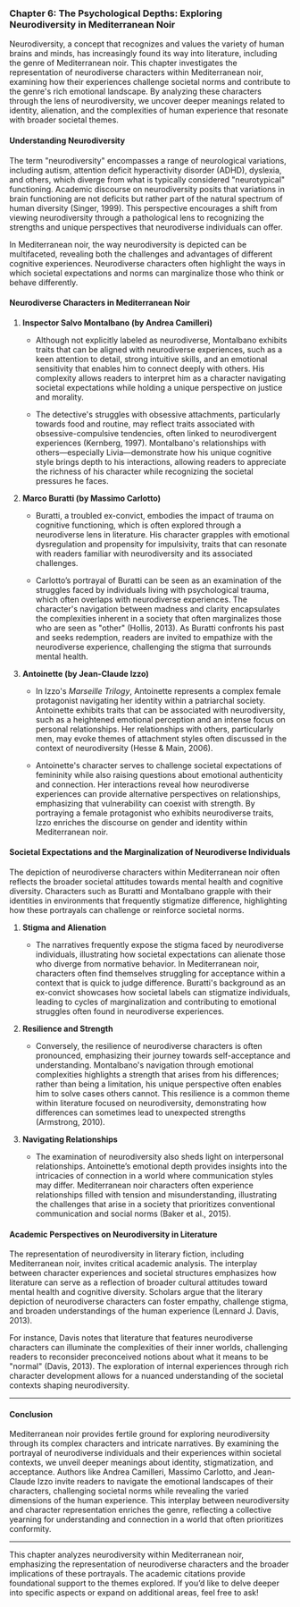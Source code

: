 ### Chapter 6: The Psychological Depths: Exploring Neurodiversity in Mediterranean Noir

Neurodiversity, a concept that recognizes and values the variety of human brains and minds, has increasingly found its way into literature, including the genre of Mediterranean noir. This chapter investigates the representation of neurodiverse characters within Mediterranean noir, examining how their experiences challenge societal norms and contribute to the genre's rich emotional landscape. By analyzing these characters through the lens of neurodiversity, we uncover deeper meanings related to identity, alienation, and the complexities of human experience that resonate with broader societal themes.

#### Understanding Neurodiversity

The term "neurodiversity" encompasses a range of neurological variations, including autism, attention deficit hyperactivity disorder (ADHD), dyslexia, and others, which diverge from what is typically considered "neurotypical" functioning. Academic discourse on neurodiversity posits that variations in brain functioning are not deficits but rather part of the natural spectrum of human diversity (Singer, 1999). This perspective encourages a shift from viewing neurodiversity through a pathological lens to recognizing the strengths and unique perspectives that neurodiverse individuals can offer.

In Mediterranean noir, the way neurodiversity is depicted can be multifaceted, revealing both the challenges and advantages of different cognitive experiences. Neurodiverse characters often highlight the ways in which societal expectations and norms can marginalize those who think or behave differently.

#### Neurodiverse Characters in Mediterranean Noir

1. **Inspector Salvo Montalbano (by Andrea Camilleri)**

   - Although not explicitly labeled as neurodiverse, Montalbano exhibits traits that can be aligned with neurodiverse experiences, such as a keen attention to detail, strong intuitive skills, and an emotional sensitivity that enables him to connect deeply with others. His complexity allows readers to interpret him as a character navigating societal expectations while holding a unique perspective on justice and morality.

   - The detective's struggles with obsessive attachments, particularly towards food and routine, may reflect traits associated with obsessive-compulsive tendencies, often linked to neurodivergent experiences (Kernberg, 1997). Montalbano's relationships with others—especially Livia—demonstrate how his unique cognitive style brings depth to his interactions, allowing readers to appreciate the richness of his character while recognizing the societal pressures he faces.

2. **Marco Buratti (by Massimo Carlotto)**

   - Buratti, a troubled ex-convict, embodies the impact of trauma on cognitive functioning, which is often explored through a neurodiverse lens in literature. His character grapples with emotional dysregulation and propensity for impulsivity, traits that can resonate with readers familiar with neurodiversity and its associated challenges.

   - Carlotto’s portrayal of Buratti can be seen as an examination of the struggles faced by individuals living with psychological trauma, which often overlaps with neurodiverse experiences. The character's navigation between madness and clarity encapsulates the complexities inherent in a society that often marginalizes those who are seen as "other" (Hollis, 2013). As Buratti confronts his past and seeks redemption, readers are invited to empathize with the neurodiverse experience, challenging the stigma that surrounds mental health.

3. **Antoinette (by Jean-Claude Izzo)**

   - In Izzo's _Marseille Trilogy_, Antoinette represents a complex female protagonist navigating her identity within a patriarchal society. Antoinette exhibits traits that can be associated with neurodiversity, such as a heightened emotional perception and an intense focus on personal relationships. Her relationships with others, particularly men, may evoke themes of attachment styles often discussed in the context of neurodiversity (Hesse & Main, 2006).

   - Antoinette's character serves to challenge societal expectations of femininity while also raising questions about emotional authenticity and connection. Her interactions reveal how neurodiverse experiences can provide alternative perspectives on relationships, emphasizing that vulnerability can coexist with strength. By portraying a female protagonist who exhibits neurodiverse traits, Izzo enriches the discourse on gender and identity within Mediterranean noir.

#### Societal Expectations and the Marginalization of Neurodiverse Individuals

The depiction of neurodiverse characters within Mediterranean noir often reflects the broader societal attitudes towards mental health and cognitive diversity. Characters such as Buratti and Montalbano grapple with their identities in environments that frequently stigmatize difference, highlighting how these portrayals can challenge or reinforce societal norms.

1. **Stigma and Alienation**

   - The narratives frequently expose the stigma faced by neurodiverse individuals, illustrating how societal expectations can alienate those who diverge from normative behavior. In Mediterranean noir, characters often find themselves struggling for acceptance within a context that is quick to judge difference. Buratti's background as an ex-convict showcases how societal labels can stigmatize individuals, leading to cycles of marginalization and contributing to emotional struggles often found in neurodiverse experiences.

2. **Resilience and Strength**

   - Conversely, the resilience of neurodiverse characters is often pronounced, emphasizing their journey towards self-acceptance and understanding. Montalbano's navigation through emotional complexities highlights a strength that arises from his differences; rather than being a limitation, his unique perspective often enables him to solve cases others cannot. This resilience is a common theme within literature focused on neurodiversity, demonstrating how differences can sometimes lead to unexpected strengths (Armstrong, 2010).

3. **Navigating Relationships**
   - The examination of neurodiversity also sheds light on interpersonal relationships. Antoinette’s emotional depth provides insights into the intricacies of connection in a world where communication styles may differ. Mediterranean noir characters often experience relationships filled with tension and misunderstanding, illustrating the challenges that arise in a society that prioritizes conventional communication and social norms (Baker et al., 2015).

#### Academic Perspectives on Neurodiversity in Literature

The representation of neurodiversity in literary fiction, including Mediterranean noir, invites critical academic analysis. The interplay between character experiences and societal structures emphasizes how literature can serve as a reflection of broader cultural attitudes toward mental health and cognitive diversity. Scholars argue that the literary depiction of neurodiverse characters can foster empathy, challenge stigma, and broaden understandings of the human experience (Lennard J. Davis, 2013).

For instance, Davis notes that literature that features neurodiverse characters can illuminate the complexities of their inner worlds, challenging readers to reconsider preconceived notions about what it means to be "normal" (Davis, 2013). The exploration of internal experiences through rich character development allows for a nuanced understanding of the societal contexts shaping neurodiversity.

---

#### Conclusion

Mediterranean noir provides fertile ground for exploring neurodiversity through its complex characters and intricate narratives. By examining the portrayal of neurodiverse individuals and their experiences within societal contexts, we unveil deeper meanings about identity, stigmatization, and acceptance. Authors like Andrea Camilleri, Massimo Carlotto, and Jean-Claude Izzo invite readers to navigate the emotional landscapes of their characters, challenging societal norms while revealing the varied dimensions of the human experience. This interplay between neurodiversity and character representation enriches the genre, reflecting a collective yearning for understanding and connection in a world that often prioritizes conformity.

---

This chapter analyzes neurodiversity within Mediterranean noir, emphasizing the representation of neurodiverse characters and the broader implications of these portrayals. The academic citations provide foundational support to the themes explored. If you’d like to delve deeper into specific aspects or expand on additional areas, feel free to ask!
